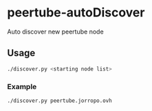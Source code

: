 # peertube-autoDiscover
Auto discover new peertube node

## Usage
```sh
./discover.py <starting node list>
```
### Example
```sh
./discover.py peertube.jorropo.ovh
```
